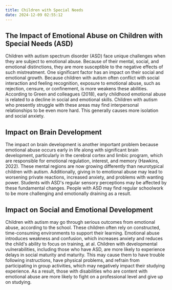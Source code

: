 ```yaml
---
title: Children with Special Needs
date: 2024-12-09 02:55:12
---
```

## The Impact of Emotional Abuse on Children with Special Needs (ASD)
Children with autism spectrum disorder (ASD) face unique challenges when they are subject to emotional abuse. Because of their mental, social, and emotional distinctions, they are more susceptible to the negative effects of such mistreatment. One significant factor has an impact on their social and emotional growth. Because children with autism often conflict with social interaction and feeling recognition, exposure to emotional abuse, such as rejection, censure, or confinement, is more weakens these abilities. According to Green and colleagues (2018), early childhood emotional abuse is related to a decline in social and emotional skills. Children with autism who presently struggle with these areas may find interpersonal relationships to be even more hard. This generally causes more isolation and social anxiety.

## Impact on Brain Development
The impact on brain development is another important problem because emotional abuse occurs early in life along with significant brain development, particularly in the cerebral cortex and limbic program, which are responsible for emotional regulation, interest, and memory (Hawkins, 2022). These mental regions are now growing differently than neurotypical children with autism. Additionally, giving in to emotional abuse may lead to worsening private reactions, increased anxiety, and problems with wanting power. Students with ASD's regular sensory perceptions may be affected by these fundamental changes. People with ASD may find regular schoolwork to be more challenging and emotionally draining as a result.

## Impact on Social and Emotional Development
Children with autism may go through serious outcomes from emotional abuse, according to the school. These children often rely on constructed, time-consuming environments to support their learning. Emotional abuse introduces weakness and confusion, which increases anxiety and reduces the child's ability to focus on training, at al. Children with developmental vulnerabilities, including those who have ASD, are more likely to experience delays in social maturity and maturity. This may cause them to have trouble following instructions, have physical problems, and refrain from participating in group activities, which may negatively impact their studying experience. As a result, those with disabilities who are content with emotional abuse are more likely to fight on a professional level and give up on studying.
